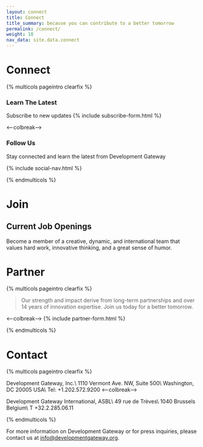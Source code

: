 ```yaml
---
layout: connect
title: Connect
title_summary: because you can contribute to a better tomorrow
permalink: /connect/
weight: 10
nav_data: site.data.connect
---
```


# Connect
{% multicols pageintro clearfix %}

<h3>Learn The Latest</h3>
Subscribe to new updates
{% include subscribe-form.html %}

<--colbreak-->

<h3>Follow Us</h3>

Stay connected and learn the latest from Development Gateway
<div class="content-social-nav">
{% include social-nav.html %}
</div>

{% endmulticols %}


# Join

<h2>Current Job Openings</h2>
Become a member of a creative, dynamic, and international team that values hard work, innovative thinking, and a great sense of humor.


# Partner
{% multicols pageintro clearfix %}
<blockquote>
Our strength and impact derive from long-term partnerships and over 14 years of innovation expertise.
Join us today for a better tomorrow.
</blockquote>

<--colbreak-->
{% include partner-form.html %}


{% endmulticols %}



# Contact
{% multicols pageintro clearfix %}


Development Gateway, Inc.\\
1110 Vermont Ave. NW, Suite 500\\
Washington, DC 20005 USA\\
Tel: +1.202.572.9200
<--colbreak-->

Development Gateway International, ASBL\\
49 rue de Trèves\\
1040 Brussels Belgium\\
T +32.2.285.06.11

{% endmulticols %}

For more information on Development Gateway or for press inquiries, please contact us at <a href="mailto: info@developmentgateway.org">info@developmentgateway.org</a>.

